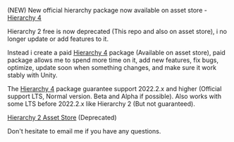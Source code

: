 (NEW) New official hierarchy package now available on asset store - [Hierarchy 4](https://assetstore.unity.com/packages/slug/242660)

Hierarchy 2 free is now deprecated (This repo and also on asset store), i no longer update or add features to it.

Instead i create a paid [Hierarchy 4](https://assetstore.unity.com/packages/slug/242660) package (Available on asset store), paid package allows me to spend more time on it, add new features, fix bugs, optimize, update soon when something changes, and make sure it work stably with Unity.

The [Hierarchy 4](https://assetstore.unity.com/packages/slug/242660) package guarantee support 2022.2.x and higher (Official support LTS, Normal version. Beta and Alpha if possible).
Also works with some LTS before 2022.2.x like Hierarchy 2 (But not guaranteed).

[Hierarchy 2 Asset Store](https://assetstore.unity.com/packages/tools/utilities/hierarchy-2-166483) (Deprecated)

Don't hesitate to email me if you have any questions.
